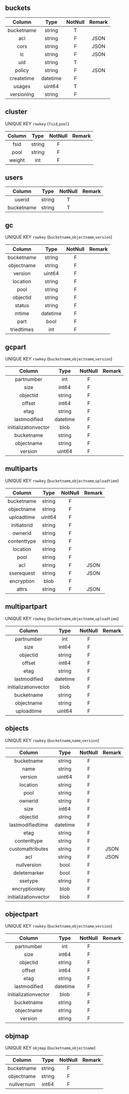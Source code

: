 
## buckets
|   Column   	|   Type   	| NotNull 	| Remark 	|
|:----------:	|:--------:	|:-------:	|:------:	|
| bucketname 	|  string  	|    T    	|        	|
|     acl    	|  string  	|    F    	|   JSON  	|
|    cors    	|  string  	|    F    	|   JSON  	|
|     lc     	|  string  	|    F    	|   JSON   	|
|     uid    	|  string  	|    T    	|        	|
|   policy   	|  string  	|    F    	|   JSON   	|
| createtime 	| datetime 	|    F    	|        	|
|   usages   	|  uint64  	|    T    	|        	|
| versioning 	|  string  	|    F    	|        	|

## cluster
UNIQUE KEY `rowkey` (`fsid`,`pool`)

| Column 	|  Type  	| NotNull 	| Remark 	|
|:------:	|:------:	|:-------:	|:------:	|
|  fsid  	| string 	|    F    	|        	|
|  pool  	| string 	|    F    	|        	|
| weight 	|   int  	|    F    	|        	|

## users
|   Column   	|  Type  	| NotNull 	| Remark 	|
|:----------:	|:------:	|:-------:	|:------:	|
|   userid   	| string 	|    T    	|        	|
| bucketname 	| string 	|    T    	|        	|

## gc
UNIQUE KEY `rowkey` (`bucketname`,`objectname`,`version`)

|   Column   	|  Type  	| NotNull 	| Remark 	|
|:----------:	|:------:	|:-------:	|:------:	|
| bucketname 	| string 	|    F    	|        	|
| objectname 	| string 	|    F    	|        	|
|   version  	| uint64 	|    F    	|        	|
|  location  	| string 	|    F    	|        	|
|    pool    	| string 	|    F    	|        	|
|  objectid  	| string 	|    F    	|        	|
|   status   	| string 	|    F    	|        	|
|    mtime   	| datetime 	|    F    	|        	|
|    part    	|  bool  	|    F    	|        	|
| triedtimes 	|   int  	|    F    	|        	|

## gcpart
UNIQUE KEY `rowkey` (`bucketname`,`objectname`,`version`)

|        Column        	|  Type  	| NotNull 	| Remark 	|
|:--------------------:	|:------:	|:-------:	|:------:	|
|      partnumber      	|   int  	|    F    	|        	|
|         size         	|  int64 	|    F    	|        	|
|       objectid       	| string 	|    F    	|        	|
|        offset        	|  int64 	|    F    	|        	|
|         etag         	| string 	|    F    	|        	|
|     lastmodified     	| datetime 	|    F    	|        	|
| initializationvector 	|  blob  	|    F    	|        	|
|      bucketname      	| string 	|    F    	|        	|
|      objectname      	| string 	|    F    	|        	|
|        version       	| uint64 	|    F    	|        	|

## multiparts
UNIQUE KEY `rowkey` (`bucketname`,`objectname`,`uploadtime`)

|    Column   	|  Type  	| NotNull 	| Remark 	|
|:-----------:	|:------:	|:-------:	|:------:	|
|  bucketname 	| string 	|    F    	|        	|
|  objectname 	| string 	|    F    	|        	|
|  uploadtime 	| uint64 	|    F    	|        	|
| initiatorid 	| string 	|    F    	|        	|
|   ownerid   	| string 	|    F    	|        	|
| contenttype 	| string 	|    F    	|        	|
|   location  	| string 	|    F    	|        	|
|     pool    	| string 	|    F    	|        	|
|     acl     	| string 	|    F    	|   JSON   	|
|  sserequest 	| string 	|    F    	|   JSON   	|
|  encryption 	|  blob  	|    F    	|        	|
|    attrs    	| string 	|    F    	|   JSON   	|

## multipartpart
UNIQUE KEY `rowkey` (`bucketname`,`objectname`,`uploadtime`)

|        Column        	|  Type  	| NotNull 	| Remark 	|
|:--------------------:	|:------:	|:-------:	|:------:	|
|      partnumber      	|   int  	|    F    	|        	|
|         size         	|  int64 	|    F    	|        	|
|       objectid       	| string 	|    F    	|        	|
|        offset        	|  int64 	|    F    	|        	|
|         etag         	| string 	|    F    	|        	|
|     lastmodified     	| datetime 	|    F    	|        	|
| initializationvector 	|  blob  	|    F    	|        	|
|      bucketname      	| string 	|    F    	|        	|
|      objectname      	| string 	|    F    	|        	|
|      uploadtime      	| uint64 	|    F    	|        	|

## objects
UNIQUE KEY `rowkey` (`bucketname`,`name`,`version`)

|        Column        	|   Type   	| NotNull 	| Remark 	|
|:--------------------:	|:--------:	|:-------:	|:------:	|
|      bucketname      	|  string  	|    F    	|        	|
|         name         	|  string  	|    F    	|        	|
|        version       	|  uint64  	|    F    	|        	|
|       location       	|  string  	|    F    	|        	|
|         pool         	|  string  	|    F    	|        	|
|        ownerid       	|  string  	|    F    	|        	|
|         size         	|   int64  	|    F    	|        	|
|       objectid       	|  string  	|    F    	|        	|
|   lastmodifiedtime   	| datetime 	|    F    	|        	|
|         etag         	|  string  	|    F    	|        	|
|      contenttype     	|  string  	|    F    	|       	|
|   customattributes   	|  string  	|    F    	|   JSON   	|
|          acl         	|  string  	|    F    	|   JSON   	|
|      nullversion     	|   bool   	|    F    	|        	|
|     deletemarker     	|   bool   	|    F    	|        	|
|        ssetype       	|  string  	|    F    	|        	|
|     encryptionkey    	|   blob   	|    F    	|        	|
| initializationvector 	|   blob   	|    F    	|        	|

## objectpart
UNIQUE KEY `rowkey` (`bucketname`,`objectname`,`version`)

|        Column        	|  Type  	| NotNull 	| Remark 	|
|:--------------------:	|:------:	|:-------:	|:------:	|
|      partnumber      	|   int  	|    F    	|        	|
|         size         	|  int64 	|    F    	|        	|
|       objectid       	| string 	|    F    	|        	|
|        offset        	|  int64 	|    F    	|        	|
|         etag         	| string 	|    F    	|        	|
|     lastmodified     	| datetime 	|    F    	|        	|
| initializationvector 	|  blob  	|    F    	|        	|
|      bucketname      	| string 	|    F    	|        	|
|      objectname      	| string 	|    F    	|        	|
|        version       	| string 	|    F    	|        	|

## objmap
UNIQUE KEY `objmap` (`bucketname`,`objectname`)

|   Column   	|  Type  	| NotNull 	| Remark 	|
|:----------:	|:------:	|:-------:	|:------:	|
| bucketname 	| string 	|    F    	|        	|
| objectname 	| string 	|    F    	|        	|
| nullvernum 	|  int64 	|    F    	|        	|